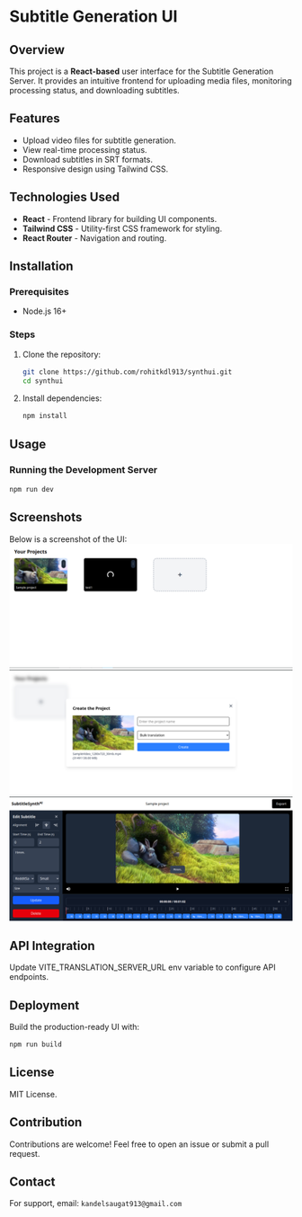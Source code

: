 # Subtitle Generation UI

## Overview
This project is a **React-based** user interface for the Subtitle Generation Server. It provides an intuitive frontend for uploading media files, monitoring processing status, and downloading subtitles.

## Features
- Upload video files for subtitle generation.
- View real-time processing status.
- Download subtitles in SRT formats.
- Responsive design using Tailwind CSS.

## Technologies Used
- **React** - Frontend library for building UI components.
- **Tailwind CSS** - Utility-first CSS framework for styling.
- **React Router** - Navigation and routing.

## Installation
### Prerequisites
- Node.js 16+

### Steps
1. Clone the repository:
   ```sh
   git clone https://github.com/rohitkdl913/synthui.git
   cd synthui
   ```
2. Install dependencies:
   ```sh
   npm install
   ```

## Usage
### Running the Development Server
```sh
npm run dev
```

## Screenshots
Below is a screenshot of the UI:
![screenshot](screenshots//project_list.png)
![screenshot](screenshots//create_project.png)
![screenshot](screenshots//editor.png)


## API Integration
Update VITE_TRANSLATION_SERVER_URL env variable to configure API endpoints.

## Deployment
Build the production-ready UI with:
```sh
npm run build
```


## License
MIT License.

## Contribution
Contributions are welcome! Feel free to open an issue or submit a pull request.

## Contact
For support, email: `kandelsaugat913@gmail.com`

